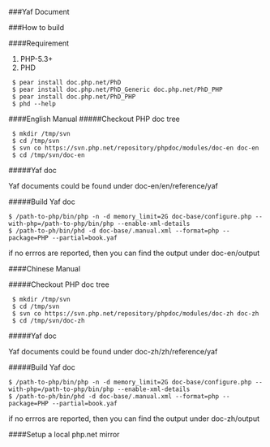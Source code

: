 ###Yaf Document

###How to build

####Requirement

1. PHP-5.3+
2. PHD

````
 $ pear install doc.php.net/PhD
 $ pear install doc.php.net/PhD_Generic doc.php.net/PhD_PHP
 $ pear install doc.php.net/PhD_PHP
 $ phd --help
````

####English Manual
#####Checkout PHP doc tree

````
 $ mkdir /tmp/svn
 $ cd /tmp/svn
 $ svn co https://svn.php.net/repository/phpdoc/modules/doc-en doc-en
 $ cd /tmp/svn/doc-en
````

#####Yaf doc

Yaf documents could be found under doc-en/en/reference/yaf

#####Build Yaf doc

````
$ /path-to-php/bin/php -n -d memory_limit=2G doc-base/configure.php --with-php=/path-to-php/bin/php --enable-xml-details
$ /path-to-ph/bin/phd -d doc-base/.manual.xml --format=php --package=PHP --partial=book.yaf
````

if no errros are reported, then you can find the output under doc-en/output

####Chinese Manual

#####Checkout PHP doc tree

````
 $ mkdir /tmp/svn
 $ cd /tmp/svn
 $ svn co https://svn.php.net/repository/phpdoc/modules/doc-zh doc-zh
 $ cd /tmp/svn/doc-zh
````

#####Yaf doc

Yaf documents could be found under doc-zh/zh/reference/yaf

#####Build Yaf doc

````
$ /path-to-php/bin/php -n -d memory_limit=2G doc-base/configure.php --with-php=/path-to-php/bin/php --enable-xml-details
$ /path-to-ph/bin/phd -d doc-base/.manual.xml --format=php --package=PHP --partial=book.yaf
````

if no errros are reported, then you can find the output under doc-zh/output


####Setup a local php.net mirror

